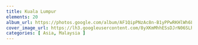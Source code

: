 ```yaml
---
title: Kuala Lumpur
elements: 20
album_url: https://photos.google.com/album/AF1QipPNzAc8n-B1yPPwRKHlWh6L5TP6O1UHLQqhoenK
cover_image_url: https://lh3.googleusercontent.com/8yXKmMhhESsDJrN06SLhrNV5URF_dxDxjojz6GcT0mKWDPt00p97uXaZOiloHUSOgf7uHO8ccYQqQrKTvx_h0HDRh0bJqUo3POvqVmp93dbHPI8BJI5_CDbkYnyImTTGOwuvKSIlQm3CJLoTz0E0XsJbHx-Ek6U_T6XwLtlQnjJ5xj-HrrQ222U00sxzK9awSUYNuWUErHchEGvTCsmU9LXaPYmV_fTXyni2NZK1cJj3cAj2E8MRLe-kYfWwKfw9x4L8FcY5uixzhcLqh3XFgRoa3T9WNBKIz5uv9s6iCxdn7HxOwIyewxdLbCdKNvSuwhGF_h8CRcPrvvCL71xGRnNHTHeigaHphoUgT_WYsK6D92ca6KQ5pYiqT4pUJ4LhNzQhOOlg-ScijyeaFqbW2eRpD6OqQ76ZcgDkRRCquClLolyOv55-3gvzF23JGYl5HwsNIrUmDPH-X9ayXITypqYLqKLC9DG_w2JB24o9D6PskUV6wjKfyQRc_jqXlOTK5OwtNVSsuo4BtWlvjZu968jyD5rGuZi6v2GQ228MF2FU0RO4FCQtQc2bdSZAdt6U4WzeTEBSypqXpxVcahErBFtKgcj63MHJOTCUQ2kuuMNWcA_Y2c6eUC0aS_ctRo7BYaSBrd49terKqu-aWBb-3w9sGGpDMGU_=s195-p-k-no
categories: [ Asia, Malaysia ]
---
```

